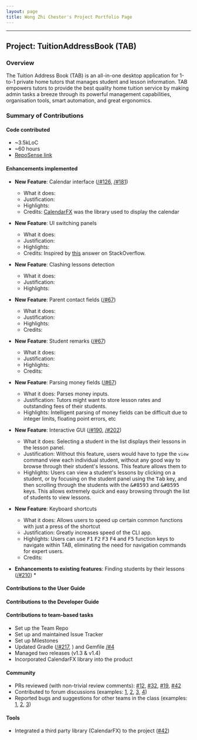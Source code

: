 ```yaml
---
layout: page
title: Wong Zhi Chester's Project Portfolio Page
---
```


------------------------------------------------------------------------------------------------------------------------

## Project: TuitionAddressBook (TAB)

### Overview

The Tuition Address Book (TAB) is an all-in-one desktop application for 1-to-1 private home tutors that manages student and lesson information.
TAB empowers tutors to provide the best quality home tuition service by making admin tasks a breeze through its powerful management capabilities, organisation tools, smart automation, and great ergonomics.

### Summary of Contributions

#### Code contributed

* ~3.5kLoC 
* ~60 hours 
* [RepoSense link](https://nus-cs2103-ay2122s1.github.io/tp-dashboard/?search=chester&sort=groupTitle&sortWithin=title&timeframe=commit&mergegroup=&groupSelect=groupByRepos&breakdown=true&checkedFileTypes=docs~functional-code~test-code~other&since=2021-09-17&tabOpen=true&tabAuthor=Chesterwongz&tabRepo=AY2122S1-CS2103T-F13-3%2Ftp%5Bmaster%5D&authorshipIsMergeGroup=false&authorshipFileTypes=docs~functional-code~test-code~other&authorshipIsBinaryFileTypeChecked=false&tabType=authorship)

#### Enhancements implemented

* **New Feature**: Calendar interface ([/#126](https://github.com/AY2122S1-CS2103T-F13-3/tp/pull/126), [/#181](https://github.com/AY2122S1-CS2103T-F13-3/tp/pull/181))
  * What it does: 
  * Justification:
  * Highlights: 
  * Credits: [CalendarFX](https://github.com/dlsc-software-consulting-gmbh/CalendarFX) was the library used to display the calendar

* **New Feature**: UI switching panels 
  * What it does:
  * Justification:
  * Highlights:
  * Credits: Inspired by [this](https://stackoverflow.com/questions/16176701/switch-between-panes-in-javafx#:~:text=Replace%20just%20a%20specific%20pane,of%20the%20stack's%20child%20list.) answer on StackOverflow.
  
* **New Feature**: Clashing lessons detection
  * What it does:
  * Justification:
  * Highlights:

* **New Feature**: Parent contact fields ([/#67](https://github.com/AY2122S1-CS2103T-F13-3/tp/pull/67))
  * What it does:
  * Justification:
  * Highlights:
  * Credits:

* **New Feature**: Student remarks ([/#67](https://github.com/AY2122S1-CS2103T-F13-3/tp/pull/19))
  * What it does:
  * Justification:
  * Highlights:
  * Credits:

* **New Feature**: Parsing money fields ([/#67](https://github.com/AY2122S1-CS2103T-F13-3/tp/pull/67))
  * What it does: Parses money inputs.
  * Justification: Tutors might want to store lesson rates and outstanding fees of their students.
  * Highlights: Intelligent parsing of money fields can be difficult due to integer limits, floating point errors, etc

* **New Feature**: Interactive GUI ([/#190](https://github.com/AY2122S1-CS2103T-F13-3/tp/pull/190), [/#202](https://github.com/AY2122S1-CS2103T-F13-3/tp/pull/202))
  * What it does: Selecting a student in the list displays their lessons in the lesson panel.
  * Justification: Without this feature, users would have to type the `view` command view each individual student,
    without any good way to browse through their student's lessons. 
    This feature allows them to 
  * Highlights: Users can view a student's lessons by clicking on a student, or by focusing on the student panel using 
    the <kbd>Tab</kbd> key, and then scrolling through the students with the <kbd>&#8593</kbd> and <kbd>&#8595</kbd> keys.
    This allows extremely quick and easy browsing through the list of students to view lessons.

* **New Feature**: Keyboard shortcuts
  * What it does: Allows users to speed up certain common functions with just a press of the shortcut
  * Justification: Greatly increases speed of the CLI app.
  * Highlights: Users can use <kbd>F1</kbd> <kbd>F2</kbd> <kbd>F3</kbd> <kbd>F4</kbd> and <kbd>F5</kbd> function keys 
    to navigate within TAB, eliminating the need for navigation commands for expert users.
  * Credits:
  
* **Enhancements to existing features**: Finding students by their lessons ([/#210](https://github.com/AY2122S1-CS2103T-F13-3/tp/pull/210))
  * 


#### Contributions to the User Guide



#### Contributions to the Developer Guide



#### Contributions to team-based tasks

* Set up the Team Repo
* Set up and maintained Issue Tracker
* Set up Milestones
* Updated Gradle ([/#217](https://github.com/AY2122S1-CS2103T-F13-3/tp/pull/217/files), ) and Gemfile [/#4](https://github.com/AY2122S1-CS2103T-F13-3/tp/pull/4/files)
* Managed two releases (v1.3 & v1.4)
* Incorporated CalendarFX library into the product

#### Community

* PRs reviewed (with non-trivial review comments): [\#12](), [\#32](), [\#19](), [\#42]()
* Contributed to forum discussions (examples: [1](), [2](), [3](), [4]())
* Reported bugs and suggestions for other teams in the class (examples: [1](), [2](), [3]())

#### Tools

* Integrated a third party library (CalendarFX) to the project ([\#42]())

